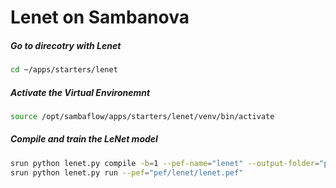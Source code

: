 # Lenet on Sambanova

##### Go to direcotry with Lenet

```bash
cd ~/apps/starters/lenet
```

##### Activate the Virtual Environemnt 

```bash
source /opt/sambaflow/apps/starters/lenet/venv/bin/activate
```

##### Compile and train the LeNet model

```bash
srun python lenet.py compile -b=1 --pef-name="lenet" --output-folder="pef"
srun python lenet.py run --pef="pef/lenet/lenet.pef"
```
